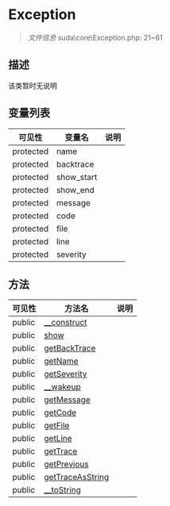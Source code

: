 #  Exception 

> *文件信息* suda\core\Exception.php: 21~61



## 描述

该类暂时无说明





## 变量列表
| 可见性 |  变量名   | 说明 |
|--------|----|------|
| protected   | name | | 
| protected   | backtrace | | 
| protected   | show_start | | 
| protected   | show_end | | 
| protected   | message | | 
| protected   | code | | 
| protected   | file | | 
| protected   | line | | 
| protected   | severity | | 



## 方法


| 可见性 | 方法名 | 说明 |
|--------|-------|------|
| public |[__construct](Exception/__construct.md) |  |
| public |[show](Exception/show.md) |  |
| public |[getBackTrace](Exception/getBackTrace.md) |  |
| public |[getName](Exception/getName.md) |  |
| public |[getSeverity](Exception/getSeverity.md) |  |
| public |[__wakeup](Exception/__wakeup.md) |  |
| public |[getMessage](Exception/getMessage.md) |  |
| public |[getCode](Exception/getCode.md) |  |
| public |[getFile](Exception/getFile.md) |  |
| public |[getLine](Exception/getLine.md) |  |
| public |[getTrace](Exception/getTrace.md) |  |
| public |[getPrevious](Exception/getPrevious.md) |  |
| public |[getTraceAsString](Exception/getTraceAsString.md) |  |
| public |[__toString](Exception/__toString.md) |  |
